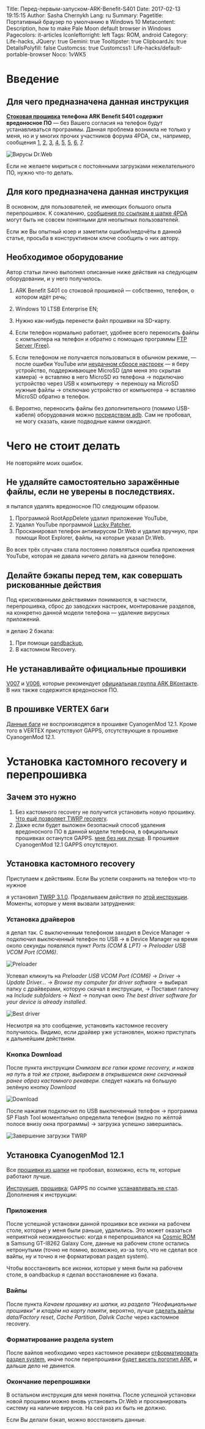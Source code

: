 Title: Перед-первым-запуском-ARK-Benefit-S401
Date: 2017-02-13 19:15:15
Author: Sasha Chernykh
Lang: ru
Summary: 
Pagetitle: Портативный браузер по умолчанию в Windows 10
Metacontent: Description, how to make Pale Moon default browser in Windows
Pagecolors: it-articles
Iconleftorright: left
Tags: ROM, android
Category: Life-hacks,
JQuery: true
Gemini: true
Tooltipster: true
ClipboardJs: true
DetailsPolyfill: false
Customcss: true
Customcss1: Life-hacks/default-portable-browser
Noco: 1vWK5

# Введение

## Для чего предназначена данная инструкция

__[Стоковая прошивка](http://fb.ru/article/254999/stokovaya-proshivka-chto-eto-takoe) телефона ARK Benefit S401 содержит вредоносное ПО__ — без Вашего согласия на телефон будут устанавливаться программы. Данная проблема возникла не только у меня, но и у многих прочих участников форума 4PDA, см., например, сообщения [1](http://4pda.ru/forum/index.php?showtopic=788444&st=340#entry67671845), [2](http://4pda.ru/forum/index.php?showtopic=788444&st=340#entry67600967), [3](http://4pda.ru/forum/index.php?showtopic=788444&st=300#entry64686674), [4](http://4pda.ru/forum/index.php?showtopic=788444&st=300#entry63816408), [5](http://4pda.ru/forum/index.php?showtopic=788444&st=300#entry63247178), [5](http://4pda.ru/forum/index.php?showtopic=788444&st=280#entry61611283), [6](http://4pda.ru/forum/index.php?showtopic=788444&st=280#entry60787829), [7](http://4pda.ru/forum/index.php?showtopic=788444&st=220#entry58263044).

![Вирусы Dr.Web](https://i.imgur.com/t27DFhh.png)

Если не желаете мириться с постоянными загрузками нежелательного ПО, нужно что-то делать.

## Для кого предназначена данная инструкция

В основном, для пользователей, не имеющих большого опыта перепрошивок. К сожалению, [сообщения по ссылкам в шапке 4PDA](http://4pda.ru/forum/index.php?s=&showtopic=788444&view=findpost&p=36669797) могут быть не совсем понятными для неопытных пользователей.

Если же Вы опытный юзер и заметили ошибки/недочёты в данной статье, просьба в конструктивном ключе сообщить о них автору.

## Необходимое оборудование

Автор статьи лично выполнял описанные ниже действия на следующем оборудовании, и у него получилось.

1. ARK Benefit S401 со стоковой прошивкой — собственно, телефон, о котором идёт речь;
1. Windows 10 LTSB Enterprise EN;
1. Нужно как-нибудь перенести файл прошивки на SD-карту.

1. Если телефон нормально работает, удобнее всего переносить файлы с компьютера на телефон и обратно с помощью программы [FTP Server (Free)](https://f-droid.org/en/packages/be.ppareit.swiftp_free/).
1. Если телефоном не получается пользоваться в обычном режиме, — после ошибки YouTube или [неудачном сбросе настроек](http://4pda.ru/forum/index.php?s=&showtopic=788444&view=findpost&p=67471483) — я беру устройство, поддерживающее MicroSD (для меня это скрытая камера) → вставляю в него MicroSD из телефона → подключаю устройство через USB к компьютеру → переношу на MicroSD нужные файлы → отключаю устройство от компьютера → вставляю MicroSD обратно в телефон.
1. Вероятно, переносить файлы без дополнительного (помимо USB-кабеля) оборудования можно [посредством adb](http://www.techcolumnist.com/wp/2013/07/29/android-push-file-to-sdcard-with-adb/). Сам не пробовал, не могу сказать, какие подводные камни ожидают.

# Чего не стоит делать

Не повторяйте моих ошибок.

## Не удаляйте самостоятельно заражённые файлы, если не уверены в последствиях.

я пытался удалять вредоносное ПО следующим образом.

1. Программой RootAppDelete удалил приложение YouTube,
1. Удалял YouTube программой [Lucky Patcher](http://4pda.ru/forum/index.php?showtopic=735417&st=40#entry49802449),
1. Просканировал телефон антивирусом Dr.Web и удалил вручную, при помощи Root Explorer, файлы, на которые указал Dr.Web.

Во всех трёх случаях стала постоянно появляться ошибка приложения YouTube, которая не давала ничего делать на данном телефоне.

## Делайте бэкапы перед тем, как совершать рискованные действия

Под «рискованными действиями» понимаются, в частности, перепрошивка, сброс до заводских настроек, монтирование разделов, на конкретно данной модели телефона — удаление вирусных приложений.

я делаю 2 бэкапа:

1. При помощи [oandbackup](https://f-droid.org/en/packages/dk.jens.backup/),
1. В кастомном Recovery.

## Не устанавливайте официальные прошивки

[V007](https://mega.nz/#F!oj5RQQKR!UdBNCCpFbThPqJy9mobGlQ!0jZAhZjR) и [V006](https://mega.nz/#F!oj5RQQKR!UdBNCCpFbThPqJy9mobGlQ!4ixAzZqT), которые рекомендует [официальная группа ARK ВКонтакте](https://vk.com/topic-114301917_36567374). В них также содержится вредоносное ПО.

## В прошивке VERTEX баги

[Данные баги](http://4pda.ru/forum/index.php?s=&showtopic=788444&view=findpost&p=67800133) не воспроизводятся в прошивке CyanogenMod 12.1. Кроме того в VERTEX присутствуют GAPPS, отсутствующие в прошивке CyanogenMod 12.1.

# Установка кастомного recovery и перепрошивка

## Зачем это нужно

1. Без кастомного recovery не получится установить новую прошивку. [Что ещё позволяет TWRP recovery](https://4pda.ru/forum/index.php?s=&showtopic=523117&view=findpost&p=27160632).
1. Даже если будет выложен безопасный способ удаления вредоносного ПО в данной модели телефона, в официальных прошивках останутся GAPPS. [мне без них лучше](http://archive.li/vWC97). В прошивке CyanogenMod 12.1 GAPPS отсутствуют.

## Установка кастомного recovery

Приступаем к действиям. Если Вы успели сохранить на телефон что-то нужное

я установил [TWRP 3.1.0](http://4pda.ru/forum/index.php?showtopic=788444&st=240#entry59542724). Проделываем действия по [этой инструкции](http://4pda.ru/forum/index.php?showtopic=788444&st=120#entry56295822). Моменты, которые у меня вызвали затруднения:

### Установка драйверов

я делал так. С выключенным телефоном заходил в Device Manager → подключил выключенный телефон по USB → в Device Manager на время около секунды появлялся пункт _Ports (COM & LPT)_ → _Preloader USB VCOM Port (COM6)_.

![Preloader](https://i.imgur.com/vAN4BIQ.png)

Успевал кликнуть на _Preloader USB VCOM Port (COM6)_ → _Driver_ → _Update Driver..._ → _Browse my computer for driver software_ → выбирал папку с драйверами, которую скачал в инструкции, → Поставил галочку на _Include subfolders_ → _Next_ → получал окно _The best driver software for your device is already installed_.

![Best driver](https://i.imgur.com/6tEn7ka.png)

Несмотря на это сообщение, установить кастомное recovery получилось. Видимо, если драйвер уже установлен, можно приступать к дальнейшим действиям.

### Кнопка Download

После пункта инструкции _Снимаем все галки кроме recovery, и нажав на путь в той же строке, выбираем в открывшемся окне скачанный ранее образ кастомного рекавери._ следует нажать на большую зелёную кнопку _Download_

![Download](https://i.imgur.com/Wl8pHW9.png)

После нажатия подключил по USB выключенный телефон → программа SP Flash Tool моментально определила телефон (видно по жёлтой полосе внизу окна программы) → загрузка успешно завершилась.

![Завершение загрузки TWRP](https://i.imgur.com/A5CpBmN.png)

## Установка CyanogenMod 12.1

Все [прошивки из шапки](https://4pda.ru/forum/index.php?s=&showtopic=788444&view=findpost&p=36669797) не пробовал, возможно, есть те, которые работают лучше.

[Инструкция](https://4pda.ru/forum/index.php?showtopic=788444&st=120#entry56296225), [прошивка](https://4pda.ru/forum/index.php?showtopic=788444&st=60#entry55887596); GAPPS по ссылке [устанавливать не стал](http://archive.li/vWC97). Дополнения к инструкции:

### Приложения

После успешной установки данной прошивки все иконки на рабочем столе, которые у меня были раньше, удалились. Это может оказаться неприятной неожиданностью: когда я перепрошивался на [Cosmic ROM](https://4pda.ru/forum/index.php?s=&showtopic=528204&view=findpost&p=39754381) в Samsung GT-I8262 Galaxy Core, данные на рабочем столе остались нетронутыми (точно не помню, возможно, из-за того, что не сделал все вайпы, ну и точно я не форматировал раздел system).

Чтобы восстановить все иконки, которые у меня были на рабочем столе, в oandbackup я сделал восстановление из бэкапа.

### Вайпы

После пункта _Качаем прошивку из шапки, из раздела "Неофициальные прошивки" и кладём на карту памяти_, вероятно, лучше [сделать вайпы](https://archive.li/IWlGw) _data/Factory reset_, _Cache Partition_, _Dalvik Cache_ через кастомное recovery.

### Форматирование раздела system

После вайпов необходимо через кастомное рекавери [отформатировать раздел system](http://4pda.ru/forum/index.php?showtopic=788444&st=80#entry56070304), иначе после перепрошивки [будет висеть логотип ARK](http://4pda.ru/forum/index.php?s=&showtopic=788444&view=findpost&p=56066199), и дальше дело не двинется.

### Окончание перепрошивки

В остальном инструкция для меня понятна. После успешной установки новой прошивки можно вновь установить Dr.Web и просканировать систему на наличие вирусов. На сей раз их быть не должно.


Если Вы делали бэкап, можно восстановить данные.